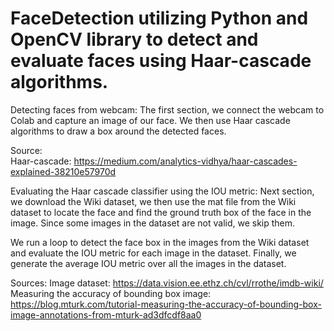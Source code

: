 # FaceDetection utilizing Python and OpenCV library to detect and evaluate faces using Haar-cascade algorithms.

Detecting faces from webcam:
The first section, we connect the webcam to Colab and capture an image of our face. We then use Haar cascade algorithms to draw a box around the detected faces. 

Source:  
Haar-cascade: https://medium.com/analytics-vidhya/haar-cascades-explained-38210e57970d 


Evaluating the Haar cascade classifier using the IOU metric:
Next section, we download the Wiki dataset, we then use the mat file from the Wiki dataset to locate the face and find the ground truth box of the face in the image. Since some images in the dataset are not valid, we skip them.

We run a loop to detect the face box in the images from the Wiki dataset and evaluate the IOU metric for each image in the dataset. Finally, we generate the average IOU metric over all the images in the dataset.


Sources: 
Image dataset: https://data.vision.ee.ethz.ch/cvl/rrothe/imdb-wiki/
Measuring the accuracy of bounding box image: https://blog.mturk.com/tutorial-measuring-the-accuracy-of-bounding-box-image-annotations-from-mturk-ad3dfcdf8aa0
